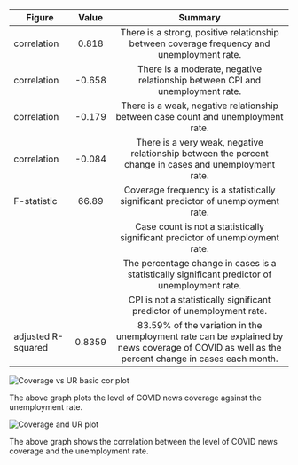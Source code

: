 | Figure     | Value | Summary |
|--------------|:-----:|:-----:|
| correlation | 0.818 | There is a strong, positive relationship between coverage frequency and unemployment rate. |
| correlation | -0.658 | There is a moderate, negative relationship between CPI and unemployment rate. |
| correlation | -0.179| There is a weak, negative relationship between case count and unemployment rate. |
| correlation | -0.084| There is a very weak, negative relationship between the percent change in cases and unemployment rate. |
| F-statistic | 66.89 | Coverage frequency is a statistically significant predictor of unemployment rate. |
| | | Case count is not a statistically significant predictor of unemployment rate. | 
| | | The percentage change in cases is a statistically significant predictor of unemployment rate. |
| | | CPI is not a statistically significant predictor of unemployment rate. | 
| adjusted R-squared | 0.8359 | 83.59% of the variation in the unemployment rate can be explained by news coverage of COVID as well as the percent change in cases each month. | 

![Coverage vs UR basic cor plot](https://github.com/rsv4fk/DS4002_Project1/assets/122950001/d792c54e-0954-4a6a-b43a-d7a7ce591bc1)

The above graph plots the level of COVID news coverage against the unemployment rate.

![Coverage and UR plot](https://github.com/rsv4fk/DS4002_Project1/assets/122950001/eacf7a87-a733-41a6-a5be-1dae51805389)

The above graph shows the correlation between the level of COVID news coverage and the unemployment rate. 

